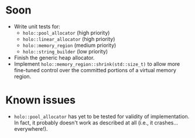 # Soon
* Write unit tests for:
  * `holo::pool_allocator` (high priority)
  * `holo::linear_allocator` (high priority)
  * `holo::memory_region` (medium priority)
  * `holo::string_builder` (low priority)
* Finish the generic heap allocator.
* Implement `holo::memory_region::shrink(std::size_t)` to allow more fine-tuned
  control over the committed portions of a virtual memory region.

# Known issues
* `holo::pool_allocator` has yet to be tested for validity of implementation. In
  fact, it probably doesn't work as described at all (i.e., it crashes...
  everywhere!).
